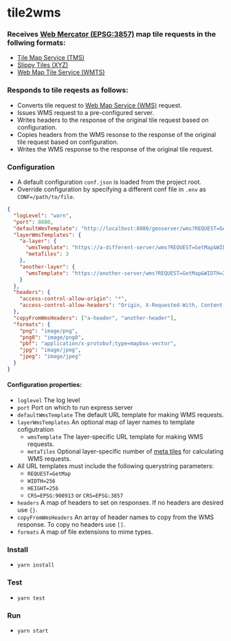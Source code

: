 # tile2wms
### Receives [Web Mercator (EPSG:3857)](https://epsg.io/3857) map tile requests in the follwing formats:
  * [Tile Map Service (TMS)](https://wiki.osgeo.org/wiki/Tile_Map_Service_Specification)
  * [Slippy Tiles (XYZ)](https://en.wikipedia.org/wiki/Tiled_web_map) 
  * [Web Map Tile Service (WMTS)](https://www.opengeospatial.org/standards/wmts) 

### Responds to tile reqests as follows:
  * Converts tile request to [Web Map Service (WMS)](https://www.opengeospatial.org/standards/wms) request.
  * Issues WMS request to a pre-configured server.  
  * Writes headers to the response of the original tile request based on configuration.
  * Copies headers from the WMS resonse to the response of the original tile request based on configuration.
  * Writes the WMS response to the response of the original tile request.

### Configuration
  * A default configuration `conf.json` is loaded from the project root.
  * Override configuration by specifying a different conf file in `.env` as `CONF=/path/to/file`.

  ```json
  {
    "logLevel": "warn",
    "port": 8080,
    "defaultWmsTemplate": "http://localhost:8080/geoserver/wms?REQUEST=GetMap&WIDTH=256&HEIGHT=256&CRS=EPSG:900913&TRANSPARENT=true",
    "layerWmsTemplates": {
      "a-layer": {
        "wmsTemplate": "https://a-different-server/wms?REQUEST=GetMap&WIDTH=256&HEIGHT=256&CRS=EPSG:900913&TRANSPARENT=true",
        "metaTiles": 3
      },
      "another-layer": {
        "wmsTemplate": "https://another-server/wms?REQUEST=GetMap&WIDTH=256&HEIGHT=256&CRS=EPSG:900913&TRANSPARENT=true"
      }
    },
    "headers": {
      "access-control-allow-origin": "*",
      "access-control-allow-headers": "Origin, X-Requested-With, Content-Type, Accept"
    },
    "copyFromWmsHeaders": ["a-header", "another-header"],
    "formats": {
      "png": "image/png",
      "png8": "image/png8",
      "pbf": "application/x-protobuf;type=mapbox-vector",
      "jpg": "image/jpeg",
      "jpeg": "image/jpeg"
    }
  }
  ```
  
 #### Configuration properties:
   * `loglevel` The log level
   * `port` Port on which to run express server
   * `defaultWmsTemplate` The default URL template for making WMS requests.  
   * `layerWmsTemplates` An optional map of layer names to template cofigutration
     * `wmsTemplate` The layer-specific URL template for making WMS requests. 
     * `metaTiles` Optional layer-specific number of [meta tiles](https://wiki.openstreetmap.org/wiki/Meta_tiles) for calculating WMS requests.
   * All URL templates must include the following querystring parameters:
     * `REQUEST=GetMap`
     * `WIDTH=256`
     * `HEIGHT=256`
     * `CRS=EPSG:900913` or `CRS=EPSG:3857`
   * `headers` A map of headers to set on responses. If no headers are desired use `{}`.
   * `copyFromWmsHeaders` An array of header names to copy from the WMS response. To copy no headers use  `[]`.
   * `formats` A map of file extensions to mime types.

### Install
* `yarn install`

### Test
* `yarn test`

### Run 
* `yarn start`
